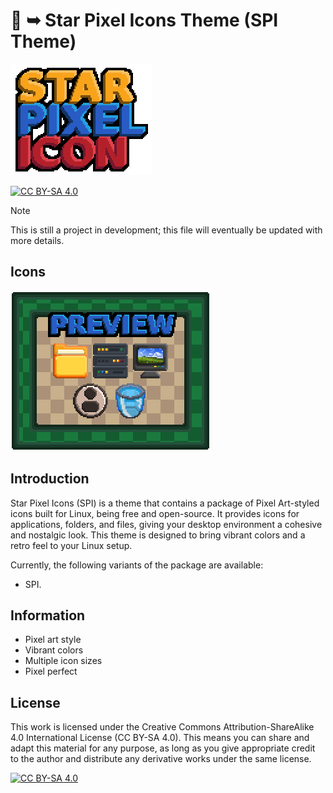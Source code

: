 # 🌟 ➥ Star Pixel Icons Theme (SPI Theme)

![title]

[![CC BY-SA 4.0][cc-by-sa-shield]][cc-by-sa]

> [!NOTE]  
> This is still a project in development; this file will eventually be updated with more details.

## Icons

![preview]

## Introduction

Star Pixel Icons (SPI) is a theme that contains a package of Pixel Art-styled icons built for Linux, being free and open-source. It provides icons for applications, folders, and files, giving your desktop environment a cohesive and nostalgic look. This theme is designed to bring vibrant colors and a retro feel to your Linux setup.

Currently, the following variants of the package are available:

- SPI.

## Information

- Pixel art style
- Vibrant colors
- Multiple icon sizes
- Pixel perfect

## License

This work is licensed under the Creative Commons Attribution-ShareAlike 4.0 International License (CC BY-SA 4.0). This means you can share and adapt this material for any purpose, as long as you give appropriate credit to the author and distribute any derivative works under the same license.

[![CC BY-SA 4.0][cc-by-sa-image]][cc-by-sa]

[title]: ./assets/title.webp
[preview]: ./assets/preview.webp
[cc-by-sa]: http://creativecommons.org/licenses/by-sa/4.0/
[cc-by-sa-image]: https://licensebuttons.net/l/by-sa/4.0/88x31.png
[cc-by-sa-shield]: https://img.shields.io/badge/License-CC%20BY--SA%204.0-lightgrey.svg
